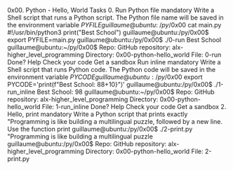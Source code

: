 0x00. Python - Hello, World
Tasks 0. Run Python file mandatory Write a Shell script that runs a Python script.
The Python file name will be saved in the environment variable $PYFILE
guillaume@ubuntu:~/py/0x00$ cat main.py #!/usr/bin/python3 print("Best School")
guillaume@ubuntu:/py/0x00$ export PYFILE=main.py guillaume@ubuntu:/py/0x00$ ./0-run Best School guillaume@ubuntu:~/py/0x00$ Repo:
GitHub repository: alx-higher_level_programming Directory: 0x00-python-hello_world File: 0-run Done? Help Check your code Get a sandbox
Run inline mandatory Write a Shell script that runs Python code.
The Python code will be saved in the environment variable $PYCODE
guillaume@ubuntu:/py/0x00$ export PYCODE='print(f"Best School: 88+10}")' guillaume@ubuntu:/py/0x00$ ./1-run_inline Best School: 98 guillaume@ubuntu:~/py/0x00$ Repo:
GitHub repository: alx-higher_level_programming Directory: 0x00-python-hello_world File: 1-run_inline Done? Help Check your code Get a sandbox 2. Hello, print mandatory Write a Python script that prints exactly "Programming is like building a multilingual puzzle, followed by a new line.
Use the function print guillaume@ubuntu:/py/0x00$ ./2-print.py "Programming is like building a multilingual puzzle guillaume@ubuntu:/py/0x00$ Repo:
GitHub repository: alx-higher_level_programming Directory: 0x00-python-hello_world File: 2-print.py